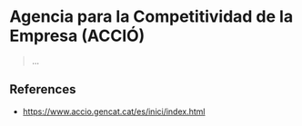 # Agencia para la Competitividad de la Empresa (ACCIÓ)

> …

## References

- https://www.accio.gencat.cat/es/inici/index.html
